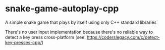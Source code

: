 # snake-game-autoplay-cpp
A simple snake game that plays by itself using only C++ standard libraries

There's no user input implementation because there's no reliable way to detect a key press cross-platform (see: https://coderslegacy.com/c/detect-key-presses-cpp/)
